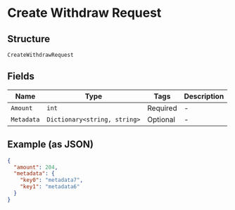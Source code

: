 
# Create Withdraw Request

## Structure

`CreateWithdrawRequest`

## Fields

| Name | Type | Tags | Description |
|  --- | --- | --- | --- |
| `Amount` | `int` | Required | - |
| `Metadata` | `Dictionary<string, string>` | Optional | - |

## Example (as JSON)

```json
{
  "amount": 204,
  "metadata": {
    "key0": "metadata7",
    "key1": "metadata6"
  }
}
```

